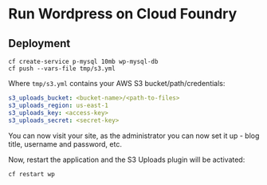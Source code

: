 # Run Wordpress on Cloud Foundry

## Deployment

```plain
cf create-service p-mysql 10mb wp-mysql-db
cf push --vars-file tmp/s3.yml
```

Where `tmp/s3.yml` contains your AWS S3 bucket/path/credentials:

```yaml
s3_uploads_bucket: <bucket-name>/<path-to-files>
s3_uploads_region: us-east-1
s3_uploads_key: <access-key>
s3_uploads_secret: <secret-key>
```

You can now visit your site, as the administrator you can now set it up - blog title, username and password, etc.

Now, restart the application and the S3 Uploads plugin will be activated:

```plain
cf restart wp
```
